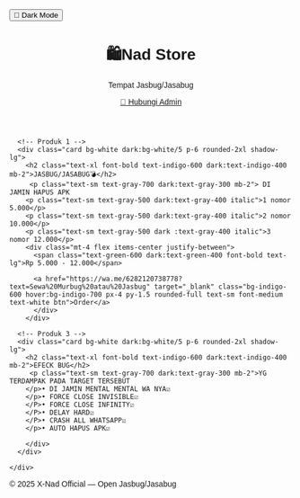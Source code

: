 <!DOCTYPE html>
<html lang="id" class="dark">
<head>
  <meta charset="UTF-8" />
  <meta name="viewport" content="width=device-width, initial-scale=1.0" />
  <title>X-NadStore | Jual Script Bot</title>
  <script src="https://cdn.tailwindcss.com"></script>
  <script>
    tailwind.config = {
      darkMode: 'class'
    }
  </script>
  <style>
    body { font-family: 'Poppins', sans-serif; }
    .card {
      transition: transform 0.3s ease, box-shadow 0.3s ease;
    }
    .card:hover {
      transform: scale(1.04);
      box-shadow: 0 0 25px rgba(99, 102, 241, 0.35);
    }
    .btn {
      transition: all 0.25s ease-in-out;
    }
    .btn:hover {
      transform: scale(1.05);
    }
  </style>
</head>

<body class="relative text-black dark:text-white min-h-screen transition-colors duration-500 bg-gray-100 dark:bg-gray-900">

  <!-- Background Glowing -->
  <div class="absolute inset-0 -z-10 bg-gradient-to-tr from-indigo-400/10 via-purple-500/5 to-pink-500/10 dark:from-indigo-600/20 dark:via-purple-700/10 dark:to-pink-600/20 blur-2xl"></div>

  <!-- Toggle Mode -->
  <div class="fixed top-4 right-4 z-50">
    <button id="toggleMode" class="bg-indigo-600 text-white px-3 py-1.5 rounded-full text-sm hover:bg-indigo-700 btn">
      🌙 Dark Mode
    </button>
  </div>

  <!-- Header -->
  <header class="text-center py-14 px-4">
    <h1 class="text-5xl font-extrabold text-indigo-600 dark:text-indigo-400 drop-shadow-lg">🛍️Nad Store</h1>
    <p class="text-gray-700 dark:text-gray-300 mt-4 text-lg max-w-2xl mx-auto leading-relaxed">
      Tempat Jasbug/Jasabug
    </p>
    <div class="mt-6 flex justify-center gap-4">
      <a href="https://wa.me/6282120738778" target="_blank" class="bg-green-500 hover:bg-green-600 px-6 py-2 rounded-full font-semibold text-white shadow-lg btn">
        💬 Hubungi Admin
      </a>
    </div>
  </header>

  <!-- Produk -->
  <main class="max-w-7xl mx-auto px-6">
    <div class="grid sm:grid-cols-2 md:grid-cols-3 gap-8 mt-6">

      <!-- Produk 1 -->
      <div class="card bg-white dark:bg-white/5 p-6 rounded-2xl shadow-lg">
        <h2 class="text-xl font-bold text-indigo-600 dark:text-indigo-400 mb-2">JASBUG/JASABUG💣</h2>
         <p class="text-sm text-gray-700 dark:text-gray-300 mb-2"> DI JAMIN HAPUS APK
        <p class="text-sm text-gray-500 dark:text-gray-400 italic">1 nomor 5.000</p>
        <p class="text-sm text-gray-500 dark:text-gray-400 italic">2 nomor 10.000</p>
        <p class="text-sm text-gray-500 dark :text-gray-400 italic">3 nomor 12.000</p>
        <div class="mt-4 flex items-center justify-between">
          <span class="text-green-600 dark:text-green-400 font-bold text-lg">Rp 5.000 - 12.000</span>
          
          <a href="https://wa.me/6282120738778?text=Sewa%20Murbug%20atau%20Jasbug" target="_blank" class="bg-indigo-600 hover:bg-indigo-700 px-4 py-1.5 rounded-full text-sm font-medium text-white btn">Order</a>
          </div>
        </div>
        
      <!-- Produk 3 -->
      <div class="card bg-white dark:bg-white/5 p-6 rounded-2xl shadow-lg">
        <h2 class="text-xl font-bold text-indigo-600 dark:text-indigo-400 mb-2">EFECK BUG</h2>
         <p class="text-sm text-gray-700 dark:text-gray-300 mb-2">YG TERDAMPAK PADA TARGET TERSEBUT
        </p>• DI JAMIN MENTAL MENTAL WA NYA☑️
        </p>• FORCE CLOSE INVISIBLE☑️
        </P>• FORCE CLOSE INFINITY☑️
        </P>• DELAY HARD☑️
        </P>• CRASH ALL WHATSAPP☑️
        </p>• AUTO HAPUS APK☑️
        
        </div>
      </div>

    </div>
  </main>

  <!-- Footer -->
  <footer class="text-center text-sm text-gray-500 dark:text-gray-400 mt-16 pb-10 px-4">
    &copy; 2025 <span class="text-indigo-600 dark:text-indigo-400 font-medium">X-Nad Official</span> — Open Jasbug/Jasabug
  </footer>

  <!-- Toggle Dark Mode -->
  <script>
    const toggle = document.getElementById('toggleMode');
    toggle.addEventListener('click', () => {
      document.documentElement.classList.toggle('dark');
      toggle.textContent = document.documentElement.classList.contains('dark')
        ? '☀️ Light Mode'
        : '🌙 Dark Mode';
    });
  </script>

</body>
</html>
